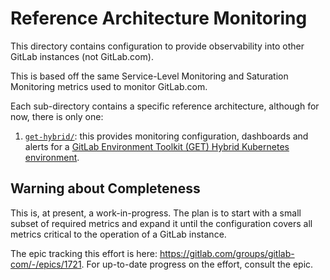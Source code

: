 # Reference Architecture Monitoring

This directory contains configuration to provide observability into other GitLab instances (not GitLab.com).

This is based off the same Service-Level Monitoring and Saturation Monitoring metrics used to monitor GitLab.com.

Each sub-directory contains a specific reference architecture, although for now, there is only one:

1. [`get-hybrid/`](get-hybrid/): this provides monitoring configuration, dashboards and alerts for a [GitLab Environment Toolkit (GET) Hybrid Kubernetes environment](https://gitlab.com/gitlab-org/quality/gitlab-environment-toolkit/-/blob/main/docs/environment_advanced_hybrid.md).

## Warning about Completeness

This is, at present, a work-in-progress. The plan is to start with a small subset of required metrics and expand it until the configuration covers all metrics critical to the operation of a GitLab instance.

The epic tracking this effort is here: <https://gitlab.com/groups/gitlab-com/-/epics/1721>. For up-to-date progress on the effort, consult the epic.
